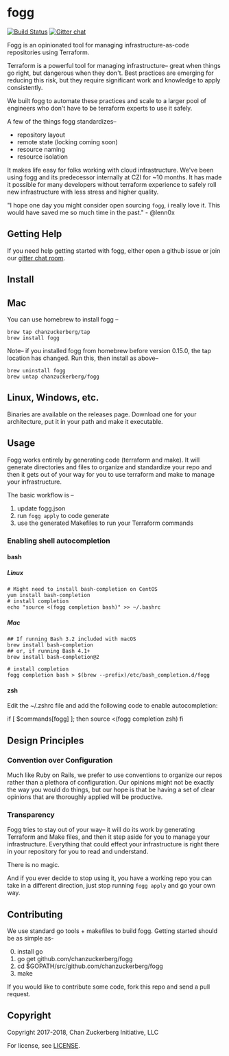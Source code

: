 # fogg

[![Build Status](https://travis-ci.com/chanzuckerberg/fogg.svg?token=JNM9vNLfRsFzCcF1uEgc&branch=master)](https://travis-ci.com/chanzuckerberg/fogg) [![Gitter chat](https://badges.gitter.im/gitterHQ/gitter.png)](https://gitter.im/chanzuckerberg/fogg)

Fogg is an opinionated tool for managing infrastructure-as-code repositories using Terraform.

Terraform is a powerful tool for managing infrastructure– great when things go right, but dangerous when they don't. Best practices are emerging for reducing this risk, but they require significant work and knowledge to apply consistently.

We built fogg to automate these practices and scale to a larger pool of engineers who don't have to be terraform experts to use it safely.

A few of the things fogg standardizes–

* repository layout
* remote state (locking coming soon)
* resource naming
* resource isolation

It makes life easy for folks working with cloud infrastructure. We've been using fogg and its predecessor internally at CZI for ~10 months. It has made it possible for many developers without terraform experience to safely roll new infrastructure with less stress and higher quality.

"I hope one day you might consider open sourcing `fogg`, i really love it. This would have saved me so much time in the past." - @lenn0x

## Getting Help

If you need help getting started with fogg, either open a github issue or join our [gitter chat room](https://gitter.im/chanzuckerberg/fogg).

## Install

## Mac

You can use homebrew to install fogg –

```
brew tap chanzuckerberg/tap
brew install fogg
```

Note– if you installed fogg from homebrew before version 0.15.0, the tap location has changed. Run this, then install as above–

```
brew uninstall fogg
brew untap chanzuckerberg/fogg
```

## Linux, Windows, etc.

Binaries are available on the releases page. Download one for your architecture, put it in your path and make it executable.

## Usage

Fogg works entirely by generating code (terraform and make). It will generate directories and files to organize and standardize your repo and then it gets out of your way for you to use terraform and make to manage your infrastructure.

The basic workflow is –

1. update fogg.json
2. run `fogg apply` to code generate
3. use the generated Makefiles to run your Terraform commands

### Enabling shell autocompletion

#### bash

##### Linux
```
# Might need to install bash-completion on CentOS
yum install bash-completion
# install completion
echo "source <(fogg completion bash)" >> ~/.bashrc
```

##### Mac
```
## If running Bash 3.2 included with macOS
brew install bash-completion
## or, if running Bash 4.1+
brew install bash-completion@2

# install completion
fogg completion bash > $(brew --prefix)/etc/bash_completion.d/fogg
```

#### zsh
Edit the ~/.zshrc file and add the following code to enable autocompletion:

if [ $commands[fogg] ]; then
  source <(fogg completion zsh)
fi

## Design Principles

### Convention over Configuration

Much like Ruby on Rails, we prefer to use conventions to organize our repos rather than a plethora of configuration. Our opinions might not be exactly the way you would do things, but our hope is that be having a set of clear opinions that are thoroughly applied will be productive.

### Transparency

Fogg tries to stay out of your way– it will do its work by generating Terraform and Make files, and then it step aside for you to manage your infrastructure. Everything that could effect your infrastructure is right there in your repository for you to read and understand.

There is no magic.

And if you ever decide to stop using it, you have a working repo you can take in a different direction, just stop running `fogg apply` and go your own way.

## Contributing

We use standard go tools + makefiles to build fogg. Getting started should be as simple as-

0. install go
1. go get github.com/chanzuckerberg/fogg
2. cd $GOPATH/src/github.com/chanzuckerberg/fogg
3. make

If you would like to contribute some code, fork this repo and send a pull request.

## Copyright

Copyright 2017-2018, Chan Zuckerberg Initiative, LLC

For license, see [LICENSE](LICENSE).
